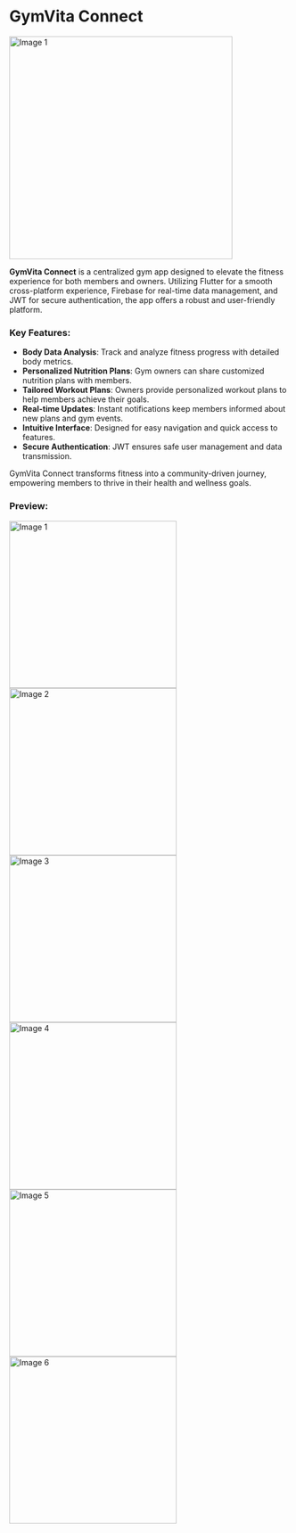
# GymVita Connect

<img src="https://github.com/user-attachments/assets/b9706919-c15f-4933-9c8b-30ce3d42726a" alt="Image 1" width="400" />

**GymVita Connect** is a centralized gym app designed to elevate the fitness experience for both members and owners. Utilizing Flutter for a smooth cross-platform experience, Firebase for real-time data management, and JWT for secure authentication, the app offers a robust and user-friendly platform.

### Key Features:
- **Body Data Analysis**: Track and analyze fitness progress with detailed body metrics.
- **Personalized Nutrition Plans**: Gym owners can share customized nutrition plans with members.
- **Tailored Workout Plans**: Owners provide personalized workout plans to help members achieve their goals.
- **Real-time Updates**: Instant notifications keep members informed about new plans and gym events.
- **Intuitive Interface**: Designed for easy navigation and quick access to features.
- **Secure Authentication**: JWT ensures safe user management and data transmission.


GymVita Connect transforms fitness into a community-driven journey, empowering members to thrive in their health and wellness goals.

### Preview:

<img src="https://github.com/user-attachments/assets/b4cc0a18-45a9-419c-82c4-4c1b4f1d811c" alt="Image 1" width="300" />
<img src="https://github.com/user-attachments/assets/d4199c97-8342-4bd8-9ead-406c0c86113f" alt="Image 2" width="300" />
<img src="https://github.com/user-attachments/assets/9da7dc3f-7ae8-43dd-8a28-0e9a8d57033c" alt="Image 3" width="300" />
<img src="https://github.com/user-attachments/assets/63df46a1-9e3e-43bd-8487-6645922a6df9" alt="Image 4" width="300" />
<img src="https://github.com/user-attachments/assets/e20178c7-1e6b-46b6-92b3-04060a7e3012" alt="Image 5" width="300" />
<img src="https://github.com/user-attachments/assets/42930071-7d58-426c-80ff-5dec605b316b" alt="Image 6" width="300" />
